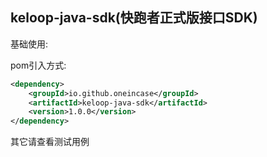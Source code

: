 ## keloop-java-sdk(快跑者正式版接口SDK)

基础使用:

pom引入方式:

```xml
<dependency>    
    <groupId>io.github.oneincase</groupId>    
    <artifactId>keloop-java-sdk</artifactId>    
    <version>1.0.0</version>    
</dependency>
```

其它请查看测试用例
